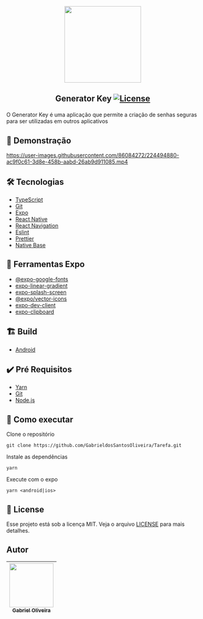 <p align="center">
<img width="200px" src="https://user-images.githubusercontent.com/86084272/224494765-226b9fea-6135-4e27-8da5-442144fe8a03.png"/> </p>

 ## <p align="center"> Generator Key <a href="LICENSE"> <img  src="https://img.shields.io/static/v1?label=License&message=MIT&color=&labelColor=202024" alt="License"></a> </p>
O Generator Key é uma aplicação que permite a criação de senhas seguras para ser utilizadas em outros aplicativos 
## 🔖 Demonstração
https://user-images.githubusercontent.com/86084272/224494880-ac9f0c61-3d8e-458b-aabd-26ab9d911085.mp4

## 🛠️ Tecnologias
- [TypeScript](https://www.typescriptlang.org/) 
- [Git](https://git-scm.com/)
- [Expo](https://docs.expo.dev/)
- [React Native](https://reactnative.dev/) 
- [React Navigation](https://reactnavigation.org/)
- [Eslint](https://eslint.org/)
- [Prettier](https://prettier.io/)
- [Native Base](https://nativebase.io/)
## 🔨 Ferramentas Expo
- [@expo-google-fonts](https://docs.expo.dev/guides/using-custom-fonts/)
- [expo-linear-gradient](https://docs.expo.dev/versions/latest/sdk/linear-gradient/)
- [expo-splash-screen](https://docs.expo.dev/guides/splash-screens/)
- [@expo/vector-icons](https://docs.expo.dev/guides/icons/)
- [expo-dev-client](https://docs.expo.dev/development/create-development-builds/)
- [expo-clipboard](https://docs.expo.dev/versions/latest/sdk/clipboard/)

## 🏗️ Build
- [Android](/preview/android.apk) 

## ✔️ Pré Requisitos
- [Yarn](https://classic.yarnpkg.com/lang/en/docs/install)
- [Git](https://git-scm.com/book/en/v2/Getting-Started-Installing-Git)
- [Node.js](https://nodejs.org/en/)

## 🚀 Como executar

Clone o repositório
```
git clone https://github.com/GabrieldosSantosOliveira/Tarefa.git
```
Instale as dependências
```
yarn 
```
Execute com o expo
```
yarn <android|ios> 
```
## 📝 License
Esse projeto está sob a licença MIT. Veja o arquivo [LICENSE](LICENSE) para mais detalhes.

## Autor
| [<img src="https://avatars.githubusercontent.com/u/86084272?v=4" width=115><br><sub>Gabriel Oliveira</sub>](https://www.linkedin.com/in/gabriel-dos-santos-oliveira-24b67b243/)
| :---: | 

